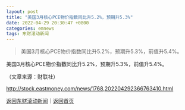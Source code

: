```yaml
---
layout: post
title: "美国3月核心PCE物价指数同比升5.2%，预期升5.3%"
date: 2022-04-29 20:30:47 +0800
categories: emnews
tags: 东财滚动新闻
---
```

> 美国3月核心PCE物价指数同比升5.2%，预期升5.3%，前值升5.4%。

<p>美国3月核心PCE物价指数同比升5.2%，预期升5.3%，前值升5.4%。 </p><p class="em_media">（文章来源：财联社）</p>

<http://stock.eastmoney.com/news/1768,202204292366763410.html>

[返回东财滚动新闻](//finews.withounder.com/emnews/)｜[返回首页](//finews.withounder.com/)